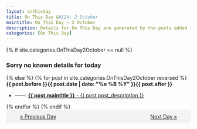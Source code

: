 ```yaml
---
layout: onthisday
title: On This Day &#124; 2 October
maintitle: On This Day — 2 October
description: Details for On This Day are generated by the posts added to the website so the content is subject to changes/updates over time.
categories: [On This Day]
---
```


{% if site.categories.OnThisDay2October == null %}
<h3>Sorry no known details for today</h3>
{% else %}
{% for post in site.categories.OnThisDay2October reversed %}
<strong>{{ post.before }}{{ post.date | date: "%e %B %Y" }}{{ post.after }}</strong>
<ul>
<li> ——: <a class="{{ post.class }}" href="{{ post.url }}"><strong>{{ post.maintitle }}</strong> - {{ post.post_description }}</a></li>
</ul>
{% endfor %}
{% endif %}

<div style="background-color: #f3f3f3; padding: 10px; border-radius: 5px; text-align: center; display: flex; justify-content: space-evenly;">
<a href="/onthisday/10/10-01">« Previous Day</a>
<span style="visibility:hidden;">[ Visit Leap Year February 29 ]</span>
<a href="/onthisday/10/10-03">Next Day »</a>
</div>
